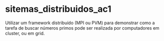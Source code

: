 # sitemas_distribuidos_ac1
Utilizar um framework distribuído (MPI ou PVM) para demonstrar como a tarefa de buscar números primos pode ser realizada por computadores em cluster, ou em grid. 
